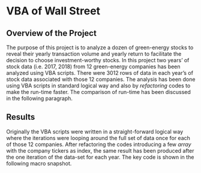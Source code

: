 # VBA of Wall Street
## Overview of the Project
The purpose of this project is to analyze a dozen of green-energy stocks to reveal their yearly transaction volume and yearly return to facilitate the decision to choose investment-worthy stocks. In this project two years’ of stock data (i.e. 2017, 2018) from 12 green-energy companies has been analyzed using VBA scripts. There were 3012 rows of data in each year’s of stock data associated with those 12 companies. The analysis has been done using VBA scripts in standard logical way and also by *refactoring* codes to make the run-time faster. The comparison of run-time has been discussed in the following paragraph.
## Results
Originally the VBA scripts were written in a straight-forward logical way where the iterations were looping around the full set of data once for each of those 12 companies. After refactoring the codes introducing a few *array* with the company tickers as index, the same result has been produced after the one iteration of the data-set for each year. The key code is shown in the following macro snapshot.
